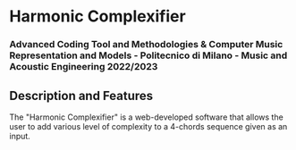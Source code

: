 # Harmonic Complexifier
### Advanced Coding Tool and Methodologies & Computer Music Representation and Models - Politecnico di Milano - Music and Acoustic Engineering 2022/2023

## Description and Features
The "Harmonic Complexifier" is a web-developed software that allows the user to add various level of complexity to a 4-chords sequence given as an input.
